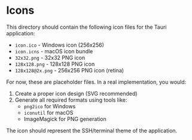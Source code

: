 # Icons

This directory should contain the following icon files for the Tauri application:

- `icon.ico` - Windows icon (256x256)
- `icon.icns` - macOS icon bundle
- `32x32.png` - 32x32 PNG icon
- `128x128.png` - 128x128 PNG icon
- `128x128@2x.png` - 256x256 PNG icon (retina)

For now, these are placeholder files. In a real implementation, you would:

1. Create a proper icon design (SVG recommended)
2. Generate all required formats using tools like:
   - `png2ico` for Windows
   - `iconutil` for macOS
   - ImageMagick for PNG generation

The icon should represent the SSH/terminal theme of the application.
